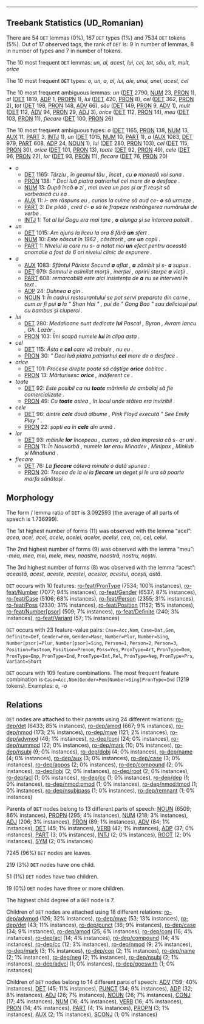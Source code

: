

--------------------------------------------------------------------------------

## Treebank Statistics (UD_Romanian)

There are 54 `DET` lemmas (0%), 167 `DET` types (1%) and 7534 `DET` tokens (5%).
Out of 17 observed tags, the rank of `DET` is: 9 in number of lemmas, 8 in number of types and 7 in number of tokens.

The 10 most frequent `DET` lemmas: <em>un, al, acest, lui, cel, tot, său, alt, mult, orice</em>

The 10 most frequent `DET` types:  <em>o, un, a, al, lui, ale, unui, unei, acest, cel</em>

The 10 most frequent ambiguous lemmas: <em>un</em> ([DET]() 2790, [NUM]() 23, [PRON]() 1), <em>al</em> ([DET]() 1819, [ADP]() 1, [PROPN]() 1), <em>lui</em> ([DET]() 420, [PRON]() 8), <em>cel</em> ([DET]() 362, [PRON]() 2), <em>tot</em> ([DET]() 198, [PRON]() 148, [ADV]() 66), <em>său</em> ([DET]() 149, [PRON]() 9, [ADV]() 1), <em>mult</em> ([DET]() 112, [ADV]() 94, [PRON]() 29, [ADJ]() 3), <em>orice</em> ([DET]() 112, [PRON]() 14), <em>meu</em> ([DET]() 103, [PRON]() 11), <em>fiecare</em> ([DET]() 100, [PRON]() 26)

The 10 most frequent ambiguous types:  <em>o</em> ([DET]() 1165, [PRON]() 138, [NUM]() 13, [AUX]() 11, [PART]() 3, [INTJ]() 1), <em>un</em> ([DET]() 1015, [NUM]() 10, [PART]() 1), <em>a</em> ([AUX]() 1083, [DET]() 979, [PART]() 608, [ADP]() 24, [NOUN]() 1), <em>lui</em> ([DET]() 280, [PRON]() 103), <em>cel</em> ([DET]() 115, [PRON]() 30), <em>orice</em> ([DET]() 101, [PRON]() 13), <em>toate</em> ([DET]() 92, [PRON]() 49), <em>cele</em> ([DET]() 96, [PRON]() 22), <em>lor</em> ([DET]() 93, [PRON]() 11), <em>fiecare</em> ([DET]() 76, [PRON]() 20)


* <em>o</em>
  * [DET]() 1165: <em>Târziu , în geamul tău , încet , cu <b>o</b> monedă voi suna .</em>
  * [PRON]() 138: <em>” Deci luă piatra patriarhul cel mare de <b>o</b> desface .</em>
  * [NUM]() 13: <em>După încă <b>o</b> zi , mai avea un pas și ar fi reușit să vorbească cu ea .</em>
  * [AUX]() 11: <em>i- am răspuns eu , curios la culme să aud ce- <b>o</b> să urmeze .</em>
  * [PART]() 3: <em>De pildă , cred c- <b>o</b> să te frapeze restrângerea numărului de verbe .</em>
  * [INTJ]() 1: <em>Tot al lui Gogu era mai tare , <b>o</b> alunga și se întorcea potolit .</em>
* <em>un</em>
  * [DET]() 1015: <em>Am ajuns la liceu la ora 8 fără <b>un</b> sfert .</em>
  * [NUM]() 10: <em>Este născut în 1962 , căsătorit , are <b>un</b> copil .</em>
  * [PART]() 1: <em>Nivelul la care nu s- a notat nici <b>un</b> efect pentru această anomalie a fost de 6 ori nivelul clinic de expunere .</em>
* <em>a</em>
  * [AUX]() 1083: <em>Sfântul Părinte Secund <b>a</b> aflat , <b>a</b> zâmbit și s- <b>a</b> supus .</em>
  * [DET]() 979: <em>Somnul e asimilat morții , inerției , opririi sterpe <b>a</b> vieții .</em>
  * [PART]() 608: <em>remarcabilă este aici insistența de <b>a</b> nu se interveni în text .</em>
  * [ADP]() 24: <em>Duhnea <b>a</b> gin .</em>
  * [NOUN]() 1: <em>În cadrul restaurantului se pot servi preparate din carne , cum ar fi pui <b>a</b> la " Shan Hai " , pui de " Gong Bao " sau delicioșii pui cu bambus și ciuperci .</em>
* <em>lui</em>
  * [DET]() 280: <em>Medalioane sunt dedicate <b>lui</b> Pascal , Byron , Avram Iancu , Gh. Lazăr .</em>
  * [PRON]() 103: <em>Îmi scapă numele <b>lui</b> în clipa asta .</em>
* <em>cel</em>
  * [DET]() 115: <em>Ăsta e <b>cel</b> care vă trebuie , nu eu .</em>
  * [PRON]() 30: <em>” Deci luă piatra patriarhul <b>cel</b> mare de o desface .</em>
* <em>orice</em>
  * [DET]() 101: <em>Procese drepte poate să câștige <b>orice</b> dobitoc .</em>
  * [PRON]() 13: <em>Mărturisesc <b>orice</b> , indiferent ce .</em>
* <em>toate</em>
  * [DET]() 92: <em>Este posibil ca nu <b>toate</b> mărimile de ambalaj să fie comercializate .</em>
  * [PRON]() 49: <em>Cu <b>toate</b> astea , în locul unde stătea era invizibil .</em>
* <em>cele</em>
  * [DET]() 96: <em>dintre <b>cele</b> două albume , Pink Floyd execută " See Emily Play " .</em>
  * [PRON]() 22: <em>șopti ea în <b>cele</b> din urmă .</em>
* <em>lor</em>
  * [DET]() 93: <em>mâinile <b>lor</b> începeau , cumva , să dea impresia că s- ar uni .</em>
  * [PRON]() 11: <em>În Nouvorbă , numele <b>lor</b> erau Minadev , Minipax , Miniiub și Minabund .</em>
* <em>fiecare</em>
  * [DET]() 76: <em>La <b>fiecare</b> câteva minute o dată spunea :</em>
  * [PRON]() 20: <em>Trecea de la el la <b>fiecare</b> un deget și le ura să poarte marfa sănătoși .</em>

## Morphology

The form / lemma ratio of `DET` is 3.092593 (the average of all parts of speech is 1.736999).

The 1st highest number of forms (11) was observed with the lemma “acel”: <em>acea, acei, acel, acele, acelei, acelor, acelui, cea, cei, cel, celui</em>.

The 2nd highest number of forms (9) was observed with the lemma “meu”: <em>-mea, mea, mei, mele, meu, noastre, noastră, nostru, noștri</em>.

The 3rd highest number of forms (8) was observed with the lemma “acest”: <em>această, acest, aceste, acestei, acestor, acestui, acești, astă</em>.

`DET` occurs with 10 features: [ro-feat/PronType]() (7534; 100% instances), [ro-feat/Number]() (7077; 94% instances), [ro-feat/Gender]() (6537; 87% instances), [ro-feat/Case]() (5106; 68% instances), [ro-feat/Person]() (2355; 31% instances), [ro-feat/Poss]() (2330; 31% instances), [ro-feat/Position]() (1152; 15% instances), [ro-feat/Number[psor]]() (509; 7% instances), [ro-feat/Definite]() (240; 3% instances), [ro-feat/Variant]() (57; 1% instances)

`DET` occurs with 23 feature-value pairs: `Case=Acc,Nom`, `Case=Dat,Gen`, `Definite=Def`, `Gender=Fem`, `Gender=Masc`, `Number=Plur`, `Number=Sing`, `Number[psor]=Plur`, `Number[psor]=Sing`, `Person=1`, `Person=2`, `Person=3`, `Position=Postnom`, `Position=Prenom`, `Poss=Yes`, `PronType=Art`, `PronType=Dem`, `PronType=Emp`, `PronType=Ind`, `PronType=Int,Rel`, `PronType=Neg`, `PronType=Prs`, `Variant=Short`

`DET` occurs with 109 feature combinations.
The most frequent feature combination is `Case=Acc,Nom|Gender=Fem|Number=Sing|PronType=Ind` (1219 tokens).
Examples: <em>o, -o</em>


## Relations

`DET` nodes are attached to their parents using 24 different relations: [ro-dep/det]() (6433; 85% instances), [ro-dep/amod]() (667; 9% instances), [ro-dep/nmod]() (173; 2% instances), [ro-dep/mwe]() (121; 2% instances), [ro-dep/advmod]() (46; 1% instances), [ro-dep/conj]() (24; 0% instances), [ro-dep/nummod]() (22; 0% instances), [ro-dep/mark]() (10; 0% instances), [ro-dep/nsubj]() (9; 0% instances), [ro-dep/dobj]() (4; 0% instances), [ro-dep/name]() (4; 0% instances), [ro-dep/aux]() (3; 0% instances), [ro-dep/case]() (3; 0% instances), [ro-dep/appos]() (2; 0% instances), [ro-dep/compound]() (2; 0% instances), [ro-dep/iobj]() (2; 0% instances), [ro-dep/root]() (2; 0% instances), [ro-dep/acl]() (1; 0% instances), [ro-dep/cc]() (1; 0% instances), [ro-dep/dep]() (1; 0% instances), [ro-dep/nmod:pmod]() (1; 0% instances), [ro-dep/nmod:tmod]() (1; 0% instances), [ro-dep/nsubjpass]() (1; 0% instances), [ro-dep/remnant]() (1; 0% instances)

Parents of `DET` nodes belong to 13 different parts of speech: [NOUN]() (6509; 86% instances), [PROPN]() (295; 4% instances), [NUM]() (218; 3% instances), [ADJ]() (206; 3% instances), [PRON]() (89; 1% instances), [ADV]() (84; 1% instances), [DET]() (45; 1% instances), [VERB]() (42; 1% instances), [ADP]() (37; 0% instances), [PART]() (3; 0% instances), [INTJ]() (2; 0% instances), [ROOT]() (2; 0% instances), [SYM]() (2; 0% instances)

7245 (96%) `DET` nodes are leaves.

219 (3%) `DET` nodes have one child.

51 (1%) `DET` nodes have two children.

19 (0%) `DET` nodes have three or more children.

The highest child degree of a `DET` node is 7.

Children of `DET` nodes are attached using 18 different relations: [ro-dep/advmod]() (126; 32% instances), [ro-dep/mwe]() (53; 13% instances), [ro-dep/det]() (43; 11% instances), [ro-dep/punct]() (36; 9% instances), [ro-dep/case]() (34; 9% instances), [ro-dep/amod]() (25; 6% instances), [ro-dep/conj]() (16; 4% instances), [ro-dep/acl]() (14; 4% instances), [ro-dep/compound]() (14; 4% instances), [ro-dep/cc]() (12; 3% instances), [ro-dep/nmod]() (9; 2% instances), [ro-dep/mark]() (3; 1% instances), [ro-dep/cop]() (2; 1% instances), [ro-dep/name]() (2; 1% instances), [ro-dep/neg]() (2; 1% instances), [ro-dep/nsubj]() (2; 1% instances), [ro-dep/advcl]() (1; 0% instances), [ro-dep/goeswith]() (1; 0% instances)

Children of `DET` nodes belong to 14 different parts of speech: [ADV]() (159; 40% instances), [DET]() (45; 11% instances), [PUNCT]() (34; 9% instances), [ADP]() (32; 8% instances), [ADJ]() (26; 7% instances), [NOUN]() (26; 7% instances), [CONJ]() (17; 4% instances), [NUM]() (16; 4% instances), [VERB]() (16; 4% instances), [PRON]() (14; 4% instances), [PART]() (4; 1% instances), [PROPN]() (3; 1% instances), [AUX]() (2; 1% instances), [SCONJ]() (1; 0% instances)

